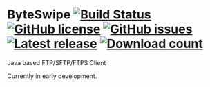 # ByteSwipe [![Build Status](https://travis-ci.org/shadwelldacunha/ByteSwipe.svg?branch=master)](https://travis-ci.org/shadwelldacunha/ByteSwipe) [![GitHub license](https://img.shields.io/badge/license-MIT-blue.svg)](https://raw.githubusercontent.com/shadwelldacunha/ByteSwipe/master/LICENSE.md) [![GitHub issues](https://img.shields.io/github/issues/shadwelldacunha/ByteSwipe.svg)](https://github.com/shadwelldacunha/ByteSwipe/issues) [![Latest release](https://img.shields.io/github/release/shadwelldacunha/ByteSwipe.svg?maxAge=3000)](https://github.com/shadwelldacunha/ByteSwipe/releases/latest) [![Download count](https://img.shields.io/github/downloads/shadwelldacunha/ByteSwipe/total.svg?maxAge=2592000)]()
Java based FTP/SFTP/FTPS Client

Currently in early development.